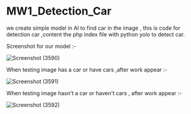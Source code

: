 # MW1_Detection_Car
we create simple model in AI to find car in the image , this is code for detection car ,content the php index file with python yolo to detect car. 

Screenshot for our model :- 


![Screenshot (3590)](https://user-images.githubusercontent.com/96958037/166149612-a5997d05-e779-4cd8-9151-a1942b0238a5.png)



When testing image has a car or have cars ,after work appear :- 


![Screenshot (3591)](https://user-images.githubusercontent.com/96958037/166149681-86c36d90-744e-41df-856d-863683444823.png)



When testing image hasn't a car or haven't cars , after work appear :- 


![Screenshot (3592)](https://user-images.githubusercontent.com/96958037/166149811-07de2d84-2fe7-4aa6-b29f-537fe41a3294.png)


